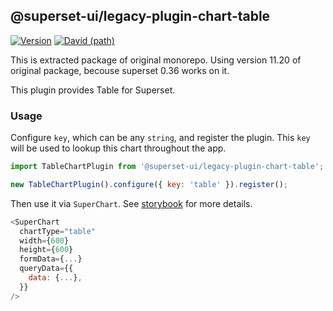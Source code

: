 ## @superset-ui/legacy-plugin-chart-table

[![Version](https://img.shields.io/npm/v/@superset-ui/legacy-plugin-chart-table.svg?style=flat-square)](https://img.shields.io/npm/v/@superset-ui/legacy-plugin-chart-table.svg?style=flat-square)
[![David (path)](https://img.shields.io/david/apache-superset/superset-ui-plugins.svg?path=packages%2Fsuperset-ui-legacy-plugin-chart-table&style=flat-square)](https://david-dm.org/apache-superset/superset-ui-plugins?path=packages/superset-ui-legacy-plugin-chart-table)

This is extracted package of original monorepo. Using version 11.20 of original package, becouse superset 0.36 works on it.

This plugin provides Table for Superset.

### Usage

Configure `key`, which can be any `string`, and register the plugin. This `key` will be used to
lookup this chart throughout the app.

```js
import TableChartPlugin from '@superset-ui/legacy-plugin-chart-table';

new TableChartPlugin().configure({ key: 'table' }).register();
```

Then use it via `SuperChart`. See
[storybook](https://apache-superset.github.io/superset-ui-plugins/?selectedKind=plugin-chart-table)
for more details.

```js
<SuperChart
  chartType="table"
  width={600}
  height={600}
  formData={...}
  queryData={{
    data: {...},
  }}
/>
```

